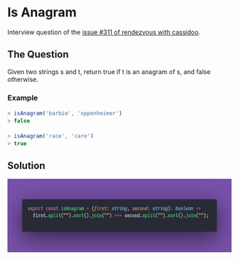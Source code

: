 # Is Anagram

Interview question of the [issue #311 of rendezvous with cassidoo](https://buttondown.email/cassidoo/archive/science-is-organized-knowledge-wisdom-is/).

## The Question

Given two strings s and t, return true if t is an anagram of s, and false otherwise.

### Example

```js
> isAnagram('barbie', 'oppenheimer')
> false

> isAnagram('race', 'care')
> true
```

## Solution

![Code Polaroid](./code-screenshot.png)
